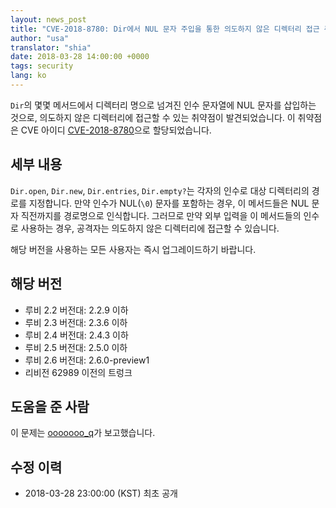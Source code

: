 ```yaml
---
layout: news_post
title: "CVE-2018-8780: Dir에서 NUL 문자 주입을 통한 의도하지 않은 디렉터리 접근 취약점"
author: "usa"
translator: "shia"
date: 2018-03-28 14:00:00 +0000
tags: security
lang: ko
---
```


`Dir`의 몇몇 메서드에서 디렉터리 명으로 넘겨진 인수 문자열에 NUL 문자를 삽입하는 것으로, 의도하지 않은 디렉터리에 접근할 수 있는 취약점이 발견되었습니다.
이 취약점은 CVE 아이디 [CVE-2018-8780](http://cve.mitre.org/cgi-bin/cvename.cgi?name=CVE-2018-8780)으로 할당되었습니다.

## 세부 내용

`Dir.open`, `Dir.new`, `Dir.entries`, `Dir.empty?`는 각자의 인수로 대상 디렉터리의 경로를 지정합니다.
만약 인수가 NUL(`\0`) 문자를 포함하는 경우, 이 메서드들은 NUL 문자 직전까지를 경로명으로 인식합니다.
그러므로 만약 외부 입력을 이 메서드들의 인수로 사용하는 경우, 공격자는 의도하지 않은 디렉터리에 접근할 수 있습니다.

해당 버전을 사용하는 모든 사용자는 즉시 업그레이드하기 바랍니다.

## 해당 버전

* 루비 2.2 버전대: 2.2.9 이하
* 루비 2.3 버전대: 2.3.6 이하
* 루비 2.4 버전대: 2.4.3 이하
* 루비 2.5 버전대: 2.5.0 이하
* 루비 2.6 버전대: 2.6.0-preview1
* 리비전 62989 이전의 트렁크

## 도움을 준 사람

이 문제는 [ooooooo_q](https://hackerone.com/ooooooo_q)가 보고했습니다.

## 수정 이력

* 2018-03-28 23:00:00 (KST) 최초 공개
